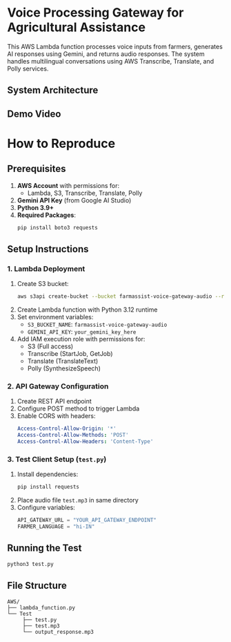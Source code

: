 # Voice Processing Gateway for Agricultural Assistance

This AWS Lambda function processes voice inputs from farmers, generates AI responses using Gemini, and returns audio responses. The system handles multilingual conversations using AWS Transcribe, Translate, and Polly services.

## System Architecture


## Demo Video


# How to Reproduce

## Prerequisites
1. **AWS Account** with permissions for:
   - Lambda, S3, Transcribe, Translate, Polly
2. **Gemini API Key** (from Google AI Studio)
3. **Python 3.9+**
4. **Required Packages**:
   ```bash
   pip install boto3 requests
   ```

## Setup Instructions

### 1. Lambda Deployment
1. Create S3 bucket:
   ```bash
   aws s3api create-bucket --bucket farmassist-voice-gateway-audio --region us-west-2
   ```
2. Create Lambda function with Python 3.12 runtime
3. Set environment variables:
   - `S3_BUCKET_NAME`: `farmassist-voice-gateway-audio`
   - `GEMINI_API_KEY`: `your_gemini_key_here`
4. Add IAM execution role with permissions for:
   - S3 (Full access)
   - Transcribe (StartJob, GetJob)
   - Translate (TranslateText)
   - Polly (SynthesizeSpeech)

### 2. API Gateway Configuration
1. Create REST API endpoint
2. Configure POST method to trigger Lambda
3. Enable CORS with headers:
   ```yaml
   Access-Control-Allow-Origin: '*'
   Access-Control-Allow-Methods: 'POST'
   Access-Control-Allow-Headers: 'Content-Type'
   ```

### 3. Test Client Setup (`test.py`)
1. Install dependencies:
   ```bash
   pip install requests
   ```
2. Place audio file `test.mp3` in same directory
3. Configure variables:
   ```python
   API_GATEWAY_URL = "YOUR_API_GATEWAY_ENDPOINT"
   FARMER_LANGUAGE = "hi-IN"
   ```

## Running the Test
```bash
python3 test.py
```

## File Structure
```
AWS/
├── lambda_function.py
└── Test
     ├── test.py
     ├── test.mp3
     └── output_response.mp3
```
